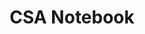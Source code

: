---
layout: schedule
title: CSA Notebook
units: "1,2,3,4,5,6,7,8,9"
search_exclude: true
course: csa
toc: false
menu: nav/home.html
---